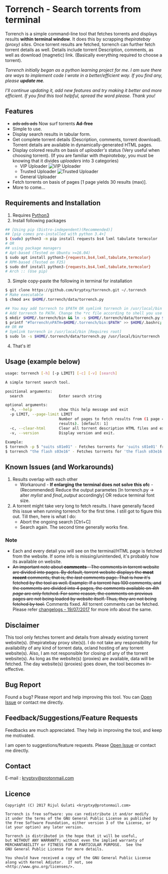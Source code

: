 # Torrench - Search torrents from terminal
Torrench is a simple command-line tool that fetches torrents and displays results **within terminal window**. It does this by scrapping _thepiratebay (proxy) sites_. Once torrent results are fetched, torrench can further fetch torrent details as well. Details include torrent Description, comments, as well as download (magnetic) link. (Basically everything required to choose a torrent).

_Torrench initially began as a python learning project for me. I am sure there are ways to implement code I wrote in a better/efficient way. If you find any, please **update me**._

_I'll continue updating it, add new features and try making it better and more efficient._
_If you find this tool helpful, spread the word please. Thank you!_

## Features
* ~~ads ads ads~~ Now surf torrents **Ad-free**
* Simple to use.
* Display search results in tabular form.
* Get complete torrent details (Description, comments, torrent download). Torrent details are available in dynamically-generated HTML pages.
* Display colored results on basis of _uploader's_ status (Very useful when choosing torrent). (If you are familiar with _thepiratebay_, you must be knowing that it divides _uploaders_ into 3 categories)
  * VIP Uploader ![VIP Uploader](/icons/vip.gif)
  * Trusted Uploader ![Trusted Uploader](/icons/trusted.png)
  * General Uploader
* Fetch torrents on basis of pages [1 page yields 30 results (max)].
* More to come...


## Requirements and Installation
1. Requires [Python3](https://www.python.org/downloads/)
2. Install following packages
```bash 
## [Using pip (Distro-independent)(Recommended)]
## [pip comes pre-installed with python 3.4+]
$ (sudo) python3 -m pip install requests bs4 lxml tabulate termcolor
# OR
## using package managers
# Apt-based (Tested on Ubuntu >=16.04)
$ sudo apt install python3-{requests,bs4,lxml,tabulate,termcolor}
# RPM-based (Tested on F25)
$ sudo dnf install python3-{requests,bs4,lxml,tabulate,termcolor}
# Arch :: (Use pip)
```
3. Simple copy-paste the following in terminal for installation
```bash
$ git clone https://github.com/kryptxy/torrench.git ~/.torrench
# Make executable
$ chmod a+x $HOME/.torrench/data/torrench.py

## You may add torrench to $PATH OR symlink torrench in /usr/local/bin (requires sudo)
# Add torrench to PATH. Change the *rc file according to shell you use
$ mkdir $HOME/.torrench/bin && ln -s $HOME/.torrench/data/torrench.py $HOME/.torrench/bin/torrench
$ printf "#Torrench\nPATH=$HOME/.torrench/bin:$PATH" >> $HOME/.bashrc; source $HOME/.bashrc
## OR ##
# Symlink torrench in /usr/local/bin [Requires root]
$ sudo ln -s $HOME/.torrench/data/torrench.py /usr/local/bin/torrench
```
4. That's it!

## Usage (example below)
```bash
usage: torrench [-h] [-p LIMIT] [-c] [-v] [search]

A simple torrent search tool.

positional arguments:
  search                Enter search string

optional arguments:
  -h, --help            show this help message and exit
  -p LIMIT, --page-limit LIMIT
                        Number of pages to fetch results from (1 page = 30
                        results). [default: 1]
  -c, --clear-html      Clear all torrent description HTML files and exit.
  -v, --version         Display version and exit.
  
Example: 
$ torrench -p 5 "suits s01e01" - Fetches torrents for 'suits s01e01' from first 5 pages
$ torrench "the flash s03e16" - Fetches torrents for 'the flash s03e16' from first page only
```
## Known Issues (and Workarounds)
1. Results overlap with each other
	* Workaround - **If enlarging the terminal does not solve this ofc** - (Recommended) Reduce the output parametes [In torrench.py -> alter _mylist_ and _final_output_ accordingly] OR reduce terminal font size.
2. A torrent might take very long to fetch results. I have generally faced this issue when running torrench for the first time. I still got to figure this out. Till then, here is what I do:
	* Abort the ongoing search [Ctrl+C]
	* Search again. The second time generally works fine.
### Note
* Each and every detail you will see on the terminal/HTML page is fetched from the website. If some info is missing/unintended, it's probably how its available on website.
* ~~An important note about **comments** - The comments in torrent website are divided into pages. By default, torrent website displays the **most recent** comments, that is, the _last_ comments page. That is how it's fetched by the tool as well.
Example: If a torrent has 100 comments, and the comments are divided into 4 pages, the comments available on _4th page_ are only fetched. For some reason, the comments on previous pages are not being loaded by website itself. Thus, they are not being fetched by tool.~~ Comments fixed. All torrent comments can be fetched. Please refer [changelogs - 19/07/2017](https://github.com/kryptxy/torrench/blob/master/changelogs) for more info about the same.

## Disclaimer
This tool only fetches torrent and details from already existing torrent website(s). (thepiratebay proxy site(s)). I do not take any responsibility for availability of any kind of torrent data, or/and hosting of any torrent website(s). Also, I am  not responsible for closing of any of the torrent website(s). As long as the website(s) (proxies) are available, data will be fetched. The day website(s) (proxies) goes down, the tool becomes in-effective.

## Bug Report
Found a bug? Please report and help improving this tool. You can [Open Issue](https://github.com/kryptxy/torrench/issues/new) or contact me directly.

## Feedback/Suggestions/Feature Requests 
Feedbacks are much appreciated. They help in improving the tool, and keep me motivated. 

I am open to suggestions/feature requests. Please [Open Issue](https://github.com/kryptxy/torrench/issues/new)
or contact me directly.

## Contact
E-mail : kryptxy@protonmail.com

## Licence
```
Copyright (C) 2017 Rijul Gulati <kryptxy@protonmail.com>

Torrench is free software: you can redistribute it and/or modify
it under the terms of the GNU General Public License as published by
the Free Software Foundation, either version 3 of the License, or
(at your option) any later version.

Torrench is distributed in the hope that it will be useful,
but WITHOUT ANY WARRANTY; without even the implied warranty of
MERCHANTABILITY or FITNESS FOR A PARTICULAR PURPOSE.  See the
GNU General Public License for more details.

You should have received a copy of the GNU General Public License
along with Kernel Adiutor.  If not, see <http://www.gnu.org/licenses/>.
```
